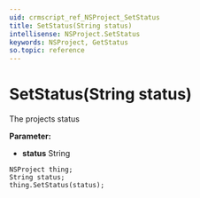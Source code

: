 ```yaml
---
uid: crmscript_ref_NSProject_SetStatus
title: SetStatus(String status)
intellisense: NSProject.SetStatus
keywords: NSProject, GetStatus
so.topic: reference
---
```


# SetStatus(String status)

The projects status

**Parameter:** 
 - **status** String

```crmscript
NSProject thing;
String status;
thing.SetStatus(status);
```

